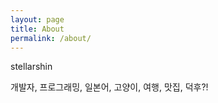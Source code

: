 ```yaml
---
layout: page
title: About
permalink: /about/
---
```


stellarshin

개발자, 프로그래밍, 일본어, 고양이, 여행, 맛집, 덕후?!
